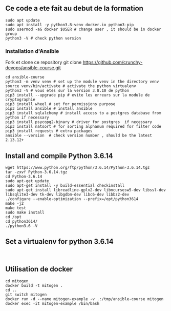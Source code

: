 ## Ce code a ete fait au debut de la formation
```shell
sudo apt update
sudo apt install -y python3.8-venv docker.io python3-pip
sudo usermod -aG docker $USER # change user , it should be in docker group 
python3 -V # check python version
```
### Installation d'Ansible
Fork et clone ce repository git clone https://github.com/crunchy-devops/ansible-course.git  
```shell
cd ansible-course
python3 -m venv venv # set up the module venv in the directory venv
source venv/bin/activate # activate the python virtualenv
python3 -V # vous etes sur la version 3.8.10 de python
pip3 install --upgrade pip # evite les erreurs sur la module de cryptographie
pip3 install wheel # set for permissions purpose
pip3 install ansible # install ansible
pip3 install sqlalchemy # install access to a postgres database from python if necessary
pip3 install psycopg2-binary # driver for postgres  if necessary
pip3 install natsort # for sorting alphanum required for filter code 
pip3 install requests # extra packages 
ansible --version  # check version number , should be the latest 2.13.12+
```

## Install  and compile Python 3.6.14
```shell
wget https://www.python.org/ftp/python/3.6.14/Python-3.6.14.tgz
tar -zxvf Python-3.6.14.tgz
cd Python-3.6.14
sudo apt-get update
sudo apt-get install -y build-essential checkinstall 
sudo apt-get install libreadline-gplv2-dev libncursesw5-dev libssl-dev libsqlite3-dev tk-dev libgdbm-dev libc6-dev libbz2-dev
./configure --enable-optimization --prefix=/opt/python3614
make -j2
make test
sudo make install
cd /opt
cd python3614/
./python3.6 -V
```
## Set a virtualenv for python 3.6.14
```shell


```
## Utilisation de docker 
```shell
cd mitogen
docker build -t mitogen .
cd ..
git switch mitogen 
docker run -d --name mitogen-example -v .:/tmp/ansible-course mitogen
docker exec -it mitogen-example /bin/bash

